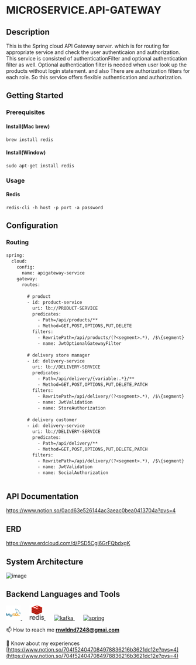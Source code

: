 
# MICROSERVICE.API-GATEWAY

## Description
This is the Spring cloud API Gateway server. which is for routing for appropriate service and check the user authenticaion and authorization. This service is consisted of authenticationFilter and optional authentication filter as well. Optional authentication filter is needed when user look up the products without login statement. and also There are authorization filters for each role. So this service offers flexible authentication and authorization.

## Getting Started

### Prerequisites

#### Install(Mac brew)
```
brew install redis
```
#### Install(Window)
```
sudo apt-get install redis
```

### Usage 

#### Redis
```
redis-cli -h host -p port -a password
```

## Configuration

### Routing
```
spring:
  cloud:
    config:
      name: apigateway-service
    gateway:
      routes:

        # product
        - id: product-service
          uri: lb://PRODUCT-SERVICE
          predicates:
            - Path=/api/products/**
            - Method=GET,POST,OPTIONS,PUT,DELETE
          filters:
            - RewritePath=/api/products/(?<segment>.*), /$\{segment}
            - name: JwtOptionalGatewayFilter

        # delivery store manager
        - id: delivery-service
          uri: lb://DELIVERY-SERVICE
          predicates:
            - Path=/api/delivery/{variable:.*}/**
            - Method=GET,POST,OPTIONS,PUT,DELETE,PATCH
          filters:
            - RewritePath=/api/delivery/(?<segment>.*), /$\{segment}
            - name: JwtValidation
            - name: StoreAuthorization

        # delivery customer
        - id: delivery-service
          uri: lb://DELIVERY-SERVICE
          predicates:
            - Path=/api/delivery/**
            - Method=GET,POST,OPTIONS,PUT,DELETE,PATCH
          filters:
            - RewritePath=/api/delivery/(?<segment>.*), /$\{segment}
            - name: JwtValidation
            - name: SocialAuthorization


```
## API Documentation

https://www.notion.so/0acd63e526144ac3aeac0bea0413704a?pvs=4

## ERD

https://www.erdcloud.com/d/PSD5Cgi6GrFQbdxgK

## System Architecture
![image](https://github.com/JIUNG9/BB-APIGATEWAY-SERVICE/assets/60885635/ba580899-5ef3-4dda-b242-8d4d84666640)


<!-- Backend Languages and Tools -->
## Backend Languages and Tools
<p align="left">
  <!-- Database Icons -->
  <a href="https://www.mysql.com/" target="_blank" rel="noreferrer"> <img src="https://raw.githubusercontent.com/devicons/devicon/master/icons/mysql/mysql-original-wordmark.svg" alt="mysql" width="40" height="40"/> </a>&nbsp;&nbsp;&nbsp;&nbsp
   <a href="https://redis.io" target="_blank" rel="noreferrer"> <img src="https://raw.githubusercontent.com/devicons/devicon/master/icons/redis/redis-original-wordmark.svg" alt="redis" width="40" height="40"/> </a>&nbsp;&nbsp;&nbsp; &nbsp;
  <a href="https://kafka.apache.org/" target="_blank" rel="noreferrer"> <img src="https://www.vectorlogo.zone/logos/apache_kafka/apache_kafka-icon.svg" alt="kafka" width="40" height="40"/> </a>&nbsp;&nbsp;&nbsp; &nbsp;
  <!-- Framework Icons -->
  <a href="https://spring.io/" target="_blank" rel="noreferrer"> <img src="https://www.vectorlogo.zone/logos/springio/springio-icon.svg" alt="spring" width="40" height="40"/> </a>
</p>




📫 How to reach me **rnwldnd7248@gmai.com**

 📄 Know about my experiences [https://www.notion.so/704f524047084978836216b3621dc12e?pvs=4](https://www.notion.so/704f524047084978836216b3621dc12e?pvs=4)
